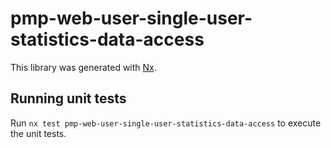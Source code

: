 # pmp-web-user-single-user-statistics-data-access

This library was generated with [Nx](https://nx.dev).

## Running unit tests

Run `nx test pmp-web-user-single-user-statistics-data-access` to execute the unit tests.
